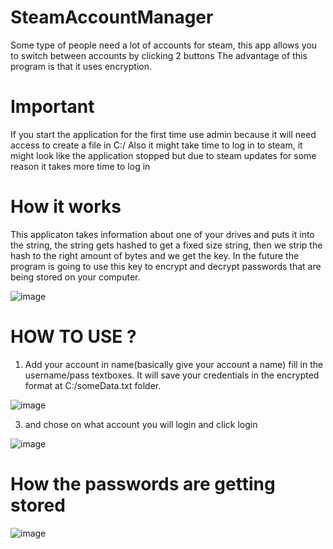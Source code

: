 # SteamAccountManager
Some type of people need a lot of accounts for steam, this app allows you to switch between accounts by clicking 2 buttons
The advantage of this program is that it uses encryption.

# Important
If you start the application for the first time use admin because it will need access to create a file in C:/
Also it might take time to log in to steam, it might look like the application stopped but due to steam updates for some reason it takes more time to log in

# How it works
This applicaton takes information about one of your drives and puts it into the string, the string gets hashed to get a fixed size string, then we strip the hash to the right amount of bytes and we get the key. In the future the program is going to use this key to encrypt and decrypt passwords that are being stored on your computer.

![image](https://github.com/IlliaParamosh/SteamAccountManager/assets/73321844/159f017a-de1b-401b-9ca5-8c770390a7cb)


# HOW TO USE ? 
1) Add your account in name(basically give your account a name) fill in the username/pass textboxes. It will save your credentials in the encrypted format at C:/someData.txt folder.

![image](https://github.com/IlliaParamosh/SteamAccountManager/assets/73321844/6eae7301-5cb4-4115-ba91-376402e0f11d)

3) and chose on what account you will login and click login

![image](https://github.com/IlliaParamosh/SteamAccountManager/assets/73321844/50de0b78-f4f0-4c50-9e6e-f42be2639bcc)

# How the passwords are getting stored
![image](https://github.com/IlliaParamosh/SteamAccountManager/assets/73321844/5b441226-aadd-44b1-86c7-9dac8a7e07a1)
